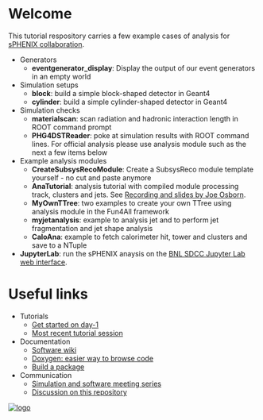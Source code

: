
# Welcome

This tutorial respository carries a few example cases of analysis for [sPHENIX collaboration](https://www.sphenix.bnl.gov/). 

* Generators
  * __eventgenerator_display__: Display the output of our event generators in an empty world
* Simulation setups
  * __block__: build a simple block-shaped detector in Geant4
  * __cylinder__: build a simple cylinder-shaped detector in Geant4
* Simulation checks
  * __materialscan__: scan radiation and hadronic interaction length in ROOT command prompt
  * __PHG4DSTReader__: poke at simulation results with ROOT command lines. For official analysis please use analysis module such as the next a few items below
* Example analysis modules
  * __CreateSubsysRecoModule__: Create a SubsysReco module template yourself - no cut and paste anymore
  * __AnaTutorial__: analysis tutorial with compiled module processing track, clusters and jets. See [Recording and slides by Joe Osborn](https://indico.bnl.gov/event/7254/).
  * __MyOwnTTree__: two examples to create your own TTree using analysis module in the Fun4All framework
  * __myjetanalysis__: example to analysis jet and to perform jet fragmentation and jet shape analysis
  * __CaloAna__: example to fetch calorimeter hit, tower and clusters and save to a NTuple
* __JupyterLab__: run the sPHENIX anaysis on the [BNL SDCC Jupyter Lab web interface](https://jupyter.sdcc.bnl.gov/). 

# Useful links 

* Tutorials
  * [Get started on day-1](https://wiki.bnl.gov/sPHENIX/index.php/SPHENIX_software_day-1_checklist)
  * [Most recent tutorial session](https://indico.bnl.gov/event/7254/)
* Documentation
  * [Software wiki](https://wiki.bnl.gov/sPHENIX/index.php/Software)
  * [Doxygen: easier way to browse code](https://www.phenix.bnl.gov/WWW/sPHENIX/doxygen/html/)
  * [Build a package](https://wiki.bnl.gov/sPHENIX/index.php/Example_of_using_DST_nodes#Building%20a%20package)
* Communication
  * [Simulation and software meeting series](https://indico.bnl.gov/categoryDisplay.py?categId=88)
  * [Discussion on this repository](https://lists.bnl.gov/mailman/listinfo/sphenix-github-l)

[![logo](https://avatars3.githubusercontent.com/u/12069843?s=200&v=4)](https://www.sphenix.bnl.gov/)
